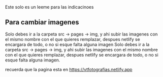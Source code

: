 
Este solo es un leeme para las indicacinoes

## Para cambiar imagenes

Solo debes ir a la carpeta src -> pages -> img, y ahi subir las imagenes con el mismo nombre con el que quieres remplazar, despues netlify se encargara de todo, o no si esque falta alguna imagen
Solo debes ir a la carpeta src -> pages -> img, y ahi subir las imagenes con el mismo nombre con el que quieres remplazar, despues netlify se encargara de todo, o no si esque falta alguna imagen.

recuerda que la pagina esta en https://vtfotografias.netlify.app
